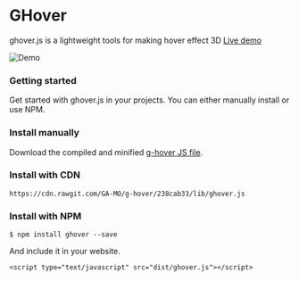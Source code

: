 # GHover
ghover.js is a lightweight tools for making hover effect 3D
[Live demo](https://ga-mo.github.io/g-hover/demo/)

![Demo](https://s27.postimg.org/ubmtxh0fn/ghover.jpg)

### Getting started

Get started with ghover.js in your projects. You can either manually install or use NPM.

### Install manually
Download the compiled and minified [g-hover JS file](https://github.com/GA-MO/g-hover/tree/master/lib).

### Install with CDN

```
https://cdn.rawgit.com/GA-MO/g-hover/238cab33/lib/ghover.js
```

### Install with NPM

```
$ npm install ghover --save
```

And include it in your website.

```
<script type="text/javascript" src="dist/ghover.js"></script>
```